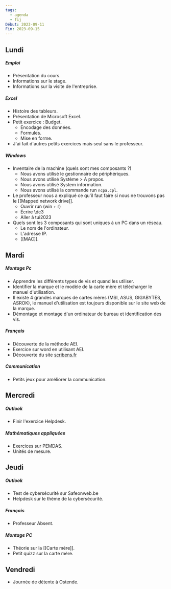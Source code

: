 ```yaml
---
tags:
  - agenda
  - fij
Début: 2023-09-11
Fin: 2023-09-15
---
```


## Lundi
##### Emploi
- Présentation du cours.
- Informations sur le stage.
- Informations sur la visite de l'entreprise.
##### Excel
- Histoire des tableurs.
- Présentation de Microsoft Excel.
- Petit exercice : Budget.
	- Encodage des données.
	- Formules.
	- Mise en forme.
- J'ai fait d'autres petits exercices mais seul sans le professeur.
##### Windows
- Inventaire de la machine (quels sont mes composants ?)
	- Nous avons utilisé le gestionnaire de périphériques.
	- Nous avons utilisé Système > A propos.
	- Nous avons utilisé System information.
	- Nous avons utilisé la commande run `ncpa.cpl`.
- Le professeur nous a expliqué ce qu'il faut faire si nous ne trouvons pas le [[Mapped network drive]].
	- Ouvrir run (win + r)
	- Écrire \dc3 
	- Aller à tui2023
- Quels sont les 3 composants qui sont uniques à un PC dans un réseau.
	- Le nom de l'ordinateur.
	- L'adresse IP.
	- [[MAC]].

## Mardi
##### Montage Pc
- Apprendre les différents types de vis et quand les utiliser.
- Identifier la marque et le modèle de la carte mère et télécharger le manuel d'utilisation.
- Il existe 4 grandes marques de cartes mères (MSI, ASUS, GIGABYTES, ASROK), le manuel d'utilisation est toujours disponible sur le site web de la marque.
- Démontage et montage d'un ordinateur de bureau et identification des vis.
##### Français
- Découverte de la méthode AEI.
- Exercice sur word en utilisant AEI.
- Découverte du site [scribens.fr](https://www.scribens.com/)
##### Communication
- Petits jeux pour améliorer la communication.

## Mercredi
##### Outlook
- Finir l'exercice Helpdesk.
##### Mathématiques appliquées
- Exercices sur PEMDAS.
- Unités de mesure.

## Jeudi
##### Outlook
- Test de cybersécurité sur Safeonweb.be
- Helpdesk sur le thème de la cybersécurité. 
##### Français
- Professeur Absent.
##### Montage PC
- Théorie sur la [[Carte mère]].
- Petit quizz sur la carte mère.

## Vendredi
- Journée de détente à Ostende.